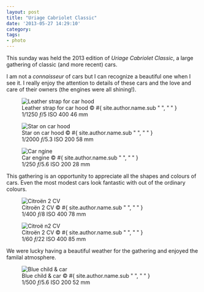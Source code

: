```yaml
---
layout: post
title: "Uriage Cabriolet Classic"
date: '2013-05-27 14:29:10'
category: 
tags:
- photo
---
```


This sunday was held the 2013 edition of _Uriage Cabriolet Classic_, a large gathering of classic (and more recent) cars.

I am not a _connaisseur_ of cars but I can recognize a beautiful one when I see it. I really enjoy the attention to details of these cars and the love and care of their owners (the engines were all shining!).

<div class="markdown-wrapper">
<figure><div class="img" data-picture data-alt="Leather strap for car hood">
<div data-src="#{ site.img_base_url }images/2013-05-26-uriage-1-480w.jpg"></div>
<div data-src="#{ site.img_base_url }images/2013-05-26-uriage-1-960w.jpg" data-media="(-webkit-min-device-pixel-ratio: 1.5),(-moz-min-device-pixel-ratio: 1.5),(-o-min-device-pixel-ratio: 3/2)"></div>
<div data-src="#{ site.img_base_url }images/2013-05-26-uriage-1-768w.jpg" data-media="(min-width: 480px)"></div>
<div data-src="#{ site.img_base_url }images/2013-05-26-uriage-1-1536w.jpg" data-media="(min-width: 480px) and (-webkit-min-device-pixel-ratio: 1.5),(min-width: 480px) and (-moz-min-device-pixel-ratio: 1.5),(min-width: 480px) and (-o-min-device-pixel-ratio: 3/2)"></div>
<div data-src="#{ site.img_base_url }images/2013-05-26-uriage-1-900w.jpg" data-media="(min-width: 768px)"></div>
<div data-src="#{ site.img_base_url }images/2013-05-26-uriage-1-1800w.jpg" data-media="(min-width: 768px) and (-webkit-min-device-pixel-ratio: 1.5),(min-width: 768px) and (-moz-min-device-pixel-ratio: 1.5),(min-width: 768px) and (-o-min-device-pixel-ratio: 3/2)"></div>
<!-- Fallback content for non-JS browsers. Same img src as the initial, unqualified source element. -->
<noscript>
<img src="#{ site.img_base_url }images/2013-05-26-uriage-1-900w.jpg" alt="Leather strap for car hood">
</noscript>
</div>
<figcaption>Leather strap for car hood
  <span class="copyright">&copy;&nbsp;#{ site.author.name.sub " ", "&nbsp;" }</span>
</figcaption>
<div class="metadata">
  <i class="icon-camera"></i>
  <span class="speed">1/1250</span>
  <span class="aperture"><i>&#402;</i>/5</span>
  <span class="iso">ISO&nbsp;400</span>
  <span class="focal-length">46&nbsp;mm</span>
</div>
</figure>
</div>

<div class="markdown-wrapper">
<figure><div class="img" data-picture data-alt="Star on car hood">
<div data-src="#{ site.img_base_url }images/2013-05-26-uriage-22-480w.jpg"></div>
<div data-src="#{ site.img_base_url }images/2013-05-26-uriage-22-960w.jpg" data-media="(-webkit-min-device-pixel-ratio: 1.5),(-moz-min-device-pixel-ratio: 1.5),(-o-min-device-pixel-ratio: 3/2)"></div>
<div data-src="#{ site.img_base_url }images/2013-05-26-uriage-22-768w.jpg" data-media="(min-width: 480px)"></div>
<div data-src="#{ site.img_base_url }images/2013-05-26-uriage-22-1536w.jpg" data-media="(min-width: 480px) and (-webkit-min-device-pixel-ratio: 1.5),(min-width: 480px) and (-moz-min-device-pixel-ratio: 1.5),(min-width: 480px) and (-o-min-device-pixel-ratio: 3/2)"></div>
<div data-src="#{ site.img_base_url }images/2013-05-26-uriage-22-900w.jpg" data-media="(min-width: 768px)"></div>
<div data-src="#{ site.img_base_url }images/2013-05-26-uriage-22-1800w.jpg" data-media="(min-width: 768px) and (-webkit-min-device-pixel-ratio: 1.5),(min-width: 768px) and (-moz-min-device-pixel-ratio: 1.5),(min-width: 768px) and (-o-min-device-pixel-ratio: 3/2)"></div>
<!-- Fallback content for non-JS browsers. Same img src as the initial, unqualified source element. -->
<noscript>
<img src="#{ site.img_base_url }images/2013-05-26-uriage-22-900w.jpg" alt="Star on car hood">
</noscript>
</div>
<figcaption>Star on car hood
  <span class="copyright">&copy;&nbsp;#{ site.author.name.sub " ", "&nbsp;" }</span>
</figcaption>
<div class="metadata">
  <i class="icon-camera"></i>
  <span class="speed">1/2000</span>
  <span class="aperture"><i>&#402;</i>/5.3</span>
  <span class="iso">ISO&nbsp;200</span>
  <span class="focal-length">58&nbsp;mm</span>
</div>
</figure>
</div>

<div class="markdown-wrapper">
<figure><div class="img" data-picture data-alt="Car engine">
<div data-src="#{ site.img_base_url }images/2013-05-26-uriage-39-480w.jpg"></div>
<div data-src="#{ site.img_base_url }images/2013-05-26-uriage-39-960w.jpg" data-media="(-webkit-min-device-pixel-ratio: 1.5),(-moz-min-device-pixel-ratio: 1.5),(-o-min-device-pixel-ratio: 3/2)"></div>
<div data-src="#{ site.img_base_url }images/2013-05-26-uriage-39-768w.jpg" data-media="(min-width: 480px)"></div>
<div data-src="#{ site.img_base_url }images/2013-05-26-uriage-39-1536w.jpg" data-media="(min-width: 480px) and (-webkit-min-device-pixel-ratio: 1.5),(min-width: 480px) and (-moz-min-device-pixel-ratio: 1.5),(min-width: 480px) and (-o-min-device-pixel-ratio: 3/2)"></div>
<div data-src="#{ site.img_base_url }images/2013-05-26-uriage-39-900w.jpg" data-media="(min-width: 768px)"></div>
<div data-src="#{ site.img_base_url }images/2013-05-26-uriage-39-1800w.jpg" data-media="(min-width: 768px) and (-webkit-min-device-pixel-ratio: 1.5),(min-width: 768px) and (-moz-min-device-pixel-ratio: 1.5),(min-width: 768px) and (-o-min-device-pixel-ratio: 3/2)"></div>
<!-- Fallback content for non-JS browsers. Same img src as the initial, unqualified source element. -->
<noscript>
<img src="#{ site.img_base_url }images/2013-05-26-uriage-39-900w.jpg" alt="Car ngine">
</noscript>
</div>
<figcaption>Car engine
  <span class="copyright">&copy;&nbsp;#{ site.author.name.sub " ", "&nbsp;" }</span>
</figcaption>
<div class="metadata">
  <i class="icon-camera"></i>
  <span class="speed">1/250</span>
  <span class="aperture"><i>&#402;</i>/5.6</span>
  <span class="iso">ISO&nbsp;200</span>
  <span class="focal-length">28&nbsp;mm</span>
</div>
</figure>
</div>
	
This gathering is an opportunity to appreciate all the shapes and colours of cars. Even the most modest cars look fantastic with out of the ordinary colours.

<div class="markdown-wrapper">
<figure class="portrait"><div class="img" data-picture data-alt="Citro&euml;n 2 CV">
<div data-src="#{ site.img_base_url }images/2013-05-26-uriage-12-480w.jpg"></div>
<div data-src="#{ site.img_base_url }images/2013-05-26-uriage-12-960w.jpg" data-media="(-webkit-min-device-pixel-ratio: 1.5),(-moz-min-device-pixel-ratio: 1.5),(-o-min-device-pixel-ratio: 3/2)"></div>
<div data-src="#{ site.img_base_url }images/2013-05-26-uriage-12-768w.jpg" data-media="(min-width: 480px)"></div>
<div data-src="#{ site.img_base_url }images/2013-05-26-uriage-12-1536w.jpg" data-media="(min-width: 480px) and (-webkit-min-device-pixel-ratio: 1.5),(min-width: 480px) and (-moz-min-device-pixel-ratio: 1.5),(min-width: 480px) and (-o-min-device-pixel-ratio: 3/2)"></div>
<div data-src="#{ site.img_base_url }images/2013-05-26-uriage-12-900w.jpg" data-media="(min-width: 768px)"></div>
<div data-src="#{ site.img_base_url }images/2013-05-26-uriage-12-1800w.jpg" data-media="(min-width: 768px) and (-webkit-min-device-pixel-ratio: 1.5),(min-width: 768px) and (-moz-min-device-pixel-ratio: 1.5),(min-width: 768px) and (-o-min-device-pixel-ratio: 3/2)"></div>
<!-- Fallback content for non-JS browsers. Same img src as the initial, unqualified source element. -->
<noscript>
<img src="#{ site.img_base_url }images/2013-05-26-uriage-12-900w.jpg" alt="Citro&euml;n 2 CV">
</noscript>
</div>
<figcaption>Citro&euml;n 2 CV
  <span class="copyright">&copy;&nbsp;#{ site.author.name.sub " ", "&nbsp;" }</span>
</figcaption>
<div class="metadata">
  <i class="icon-camera"></i>
  <span class="speed">1/400</span>
  <span class="aperture"><i>&#402;</i>/8</span>
  <span class="iso">ISO&nbsp;400</span>
  <span class="focal-length">78&nbsp;mm</span>
</div>
</figure>
</div>

<div class="markdown-wrapper">
<figure class="portrait"><div class="img" data-picture data-alt="Citro&euml; n2 CV">
<div data-src="#{ site.img_base_url }images/2013-05-26-uriage-7-480w.jpg"></div>
<div data-src="#{ site.img_base_url }images/2013-05-26-uriage-7-960w.jpg" data-media="(-webkit-min-device-pixel-ratio: 1.5),(-moz-min-device-pixel-ratio: 1.5),(-o-min-device-pixel-ratio: 3/2)"></div>
<div data-src="#{ site.img_base_url }images/2013-05-26-uriage-7-768w.jpg" data-media="(min-width: 480px)"></div>
<div data-src="#{ site.img_base_url }images/2013-05-26-uriage-7-1536w.jpg" data-media="(min-width: 480px) and (-webkit-min-device-pixel-ratio: 1.5),(min-width: 480px) and (-moz-min-device-pixel-ratio: 1.5),(min-width: 480px) and (-o-min-device-pixel-ratio: 3/2)"></div>
<div data-src="#{ site.img_base_url }images/2013-05-26-uriage-7-900w.jpg" data-media="(min-width: 768px)"></div>
<div data-src="#{ site.img_base_url }images/2013-05-26-uriage-7-1800w.jpg" data-media="(min-width: 768px) and (-webkit-min-device-pixel-ratio: 1.5),(min-width: 768px) and (-moz-min-device-pixel-ratio: 1.5),(min-width: 768px) and (-o-min-device-pixel-ratio: 3/2)"></div>
<!-- Fallback content for non-JS browsers. Same img src as the initial, unqualified source element. -->
<noscript>
<img src="#{ site.img_base_url }images/2013-05-26-uriage-7-900w.jpg" alt="Citro&euml; n2 CV">
</noscript>
</div>
<figcaption>Citro&euml;n 2 CV
  <span class="copyright">&copy;&nbsp;#{ site.author.name.sub " ", "&nbsp;" }</span>
</figcaption>
<div class="metadata">
  <i class="icon-camera"></i>
  <span class="speed">1/60</span>
  <span class="aperture"><i>&#402;</i>/22</span>
  <span class="iso">ISO&nbsp;400</span>
  <span class="focal-length">85&nbsp;mm</span>
</div>
</figure>
</div>

We were lucky having a beautiful weather for the gathering and enjoyed the familal atmosphere.

<div class="markdown-wrapper">
<figure><div class="img" data-picture data-alt="Blue child &amp; car">
<div data-src="#{ site.img_base_url }images/2013-05-26-uriage-30-480w.jpg"></div>
<div data-src="#{ site.img_base_url }images/2013-05-26-uriage-30-960w.jpg" data-media="(-webkit-min-device-pixel-ratio: 1.5),(-moz-min-device-pixel-ratio: 1.5),(-o-min-device-pixel-ratio: 3/2)"></div>
<div data-src="#{ site.img_base_url }images/2013-05-26-uriage-30-768w.jpg" data-media="(min-width: 480px)"></div>
<div data-src="#{ site.img_base_url }images/2013-05-26-uriage-30-1536w.jpg" data-media="(min-width: 480px) and (-webkit-min-device-pixel-ratio: 1.5),(min-width: 480px) and (-moz-min-device-pixel-ratio: 1.5),(min-width: 480px) and (-o-min-device-pixel-ratio: 3/2)"></div>
<div data-src="#{ site.img_base_url }images/2013-05-26-uriage-30-900w.jpg" data-media="(min-width: 768px)"></div>
<div data-src="#{ site.img_base_url }images/2013-05-26-uriage-30-1800w.jpg" data-media="(min-width: 768px) and (-webkit-min-device-pixel-ratio: 1.5),(min-width: 768px) and (-moz-min-device-pixel-ratio: 1.5),(min-width: 768px) and (-o-min-device-pixel-ratio: 3/2)"></div>
<!-- Fallback content for non-JS browsers. Same img src as the initial, unqualified source element. -->
<noscript>
<img src="#{ site.img_base_url }images/2013-05-26-uriage-30-900w.jpg" alt="Blue child &amp; car">
</noscript>
</div>
<figcaption>Blue child &amp; car
  <span class="copyright">&copy;&nbsp;#{ site.author.name.sub " ", "&nbsp;" }</span>
</figcaption>
<div class="metadata">
  <i class="icon-camera"></i>
  <span class="speed">1/500</span>
  <span class="aperture"><i>&#402;</i>/5.6</span>
  <span class="iso">ISO&nbsp;200</span>
  <span class="focal-length">52&nbsp;mm</span>
</div>
</figure>
</div>